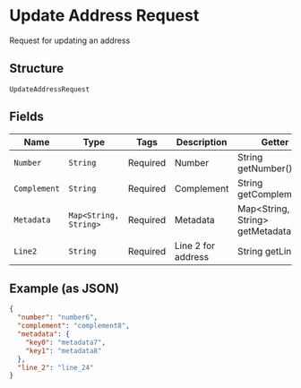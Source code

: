 
# Update Address Request

Request for updating an address

## Structure

`UpdateAddressRequest`

## Fields

| Name | Type | Tags | Description | Getter | Setter |
|  --- | --- | --- | --- | --- | --- |
| `Number` | `String` | Required | Number | String getNumber() | setNumber(String number) |
| `Complement` | `String` | Required | Complement | String getComplement() | setComplement(String complement) |
| `Metadata` | `Map<String, String>` | Required | Metadata | Map<String, String> getMetadata() | setMetadata(Map<String, String> metadata) |
| `Line2` | `String` | Required | Line 2 for address | String getLine2() | setLine2(String line2) |

## Example (as JSON)

```json
{
  "number": "number6",
  "complement": "complement8",
  "metadata": {
    "key0": "metadata7",
    "key1": "metadata8"
  },
  "line_2": "line_24"
}
```

